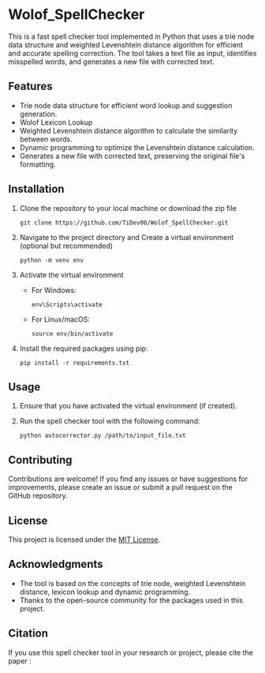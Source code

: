 # Wolof_SpellChecker

This is a fast spell checker tool implemented in Python that uses a trie node data structure 
and weighted Levenshtein distance algorithm for efficient and accurate spelling correction. 
The tool takes a text file as input, identifies misspelled words, and generates a new file with corrected text.

## Features

- Trie node data structure for efficient word lookup and suggestion generation.
- Wolof Lexicon Lookup
- Weighted Levenshtein distance algorithm to calculate the similarity between words.
- Dynamic programming to optimize the Levenshtein distance calculation.
- Generates a new file with corrected text, preserving the original file's formatting.

## Installation

1. Clone the repository to your local machine or download the zip file
    ```
   git clone https://github.com/TiDev00/Wolof_SpellChecker.git
    ```
   
2. Navigate to the project directory and Create a virtual environment (optional but recommended)
    ```
    python -m venv env
    ```
   
3. Activate the virtual environment

   - For Windows:

     ```
     env\Scripts\activate
     ```

   - For Linux/macOS:

     ```
     source env/bin/activate
     ```

4. Install the required packages using pip:
    ```
    pip install -r requirements.txt
    ```


## Usage

1. Ensure that you have activated the virtual environment (if created).

2. Run the spell checker tool with the following command:

    ```
   python autocorrector.py /path/to/input_file.txt
   ```

## Contributing

Contributions are welcome! If you find any issues or have suggestions for improvements, 
please create an issue or submit a pull request on the GitHub repository.

## License

This project is licensed under the [MIT License](LICENSE).

## Acknowledgments

- The tool is based on the concepts of trie node, weighted Levenshtein distance, lexicon lookup and
dynamic programming.
- Thanks to the open-source community for the packages used in this project.

## Citation

If you use this spell checker tool in your research or project, please cite the paper :
```

```